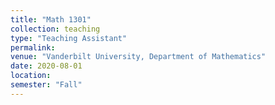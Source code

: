 ```yaml
---
title: "Math 1301"
collection: teaching
type: "Teaching Assistant"
permalink: 
venue: "Vanderbilt University, Department of Mathematics"
date: 2020-08-01
location:
semester: "Fall"  
---
```

